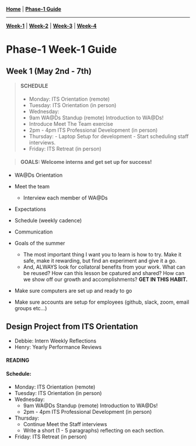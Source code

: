 **[Home](../README.md)** | **[Phase-1 Guide](../README.md)**
___
**[Week-1](../week-1/README.md)** | **[Week-2](../week-2/README.md)** | **[Week-3](../week-3/README.md)** | **[Week-4](../week-4/README.md)**
# Phase-1 Week-1 Guide

  ## Week 1 (May 2nd - 7th)

> #### SCHEDULE  
>  - Monday: ITS Orientation (remote)
>  - Tuesday: ITS Orientation (in person)
>  - Wednesday: 
>   - 9am WA@Ds Standup (remote) Introduction to WA@Ds!
>   - Introduce Meet The Team exercise
>   - 2pm - 4pm ITS Professional Development (in person)
>  - Thursday: 
      - Laptop Setup for development
      - Start scheduling staff interviews.
>  - Friday: ITS Retreat (in person)

>#### GOALS: Welcome interns and get set up for success!

- WA@Ds Orientation
- Meet the team
  - Interview each member of WA@Ds
- Expectations
- Schedule (weekly cadence)
- Communication
- Goals of the summer 
    - The most important thing I want you to learn is how to try. Make it safe, make it rewarding, but find an experiment and give it a go. 
    - And, ALWAYS look for collatoral benefits from your work. What can be reused? How can this lesson be cpatured and shared? How can we show off our growth and accomplishments? **GET IN THIS HABIT.**

- Make sure computers are set up and ready to go
- Make sure accounts are setup for employees (github, slack, zoom, email groups etc…)

## Design Project from ITS Orientation
  - Debbie: Intern Weekly Reflections
  - Henry: Yearly Performance Reviews

#### READING 

#### Schedule: 
- Monday: ITS Orientation (remote)
- Tuesday: ITS Orientation (in person)
- Wednesday: 
  - 9am WA@Ds Standup (remote) Introduction to WA@Ds!
  - 2pm - 4pm ITS Professional Development (in person)
- Thursday:
  - Continue Meet the Staff interviews
  - Write a short (1 - 5 paragraphs) reflecting on each section.
- Friday: ITS Retreat (in person)

